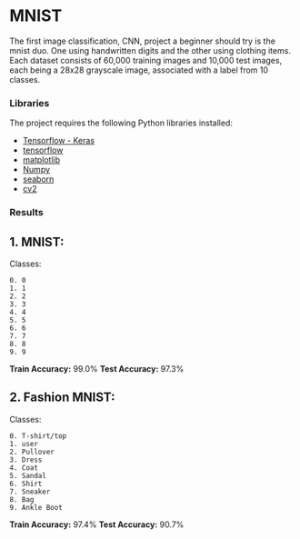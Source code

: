 # MNIST

The first image classification, CNN, project a beginner should try is the mnist duo. One using handwritten digits and the other using clothing items. Each dataset consists of 60,000 training images and 10,000 test images, each being a 28x28 grayscale image, associated with a label from 10 classes.


### Libraries

The project requires the following Python libraries installed:

- [Tensorflow - Keras](https://www.tensorflow.org/api_docs/python/tf/keras)
- [tensorflow](https://www.tensorflow.org/)
- [matplotlib](http://matplotlib.org/)
- [Numpy](https://numpy.org/)
- [seaborn](https://seaborn.pydata.org/)
- [cv2](https://pillow.readthedocs.io/en/stable/)

### Results

## 1. MNIST:

  Classes:
  
    0. 0
    1. 1
    2. 2
    3. 3
    4. 4
    5. 5
    6. 6
    7. 7
    8. 8
    9. 9
**Train Accuracy:** 99.0%
**Test Accuracy:** 97.3%
    
## 2. Fashion MNIST:

  Classes:
  
    0. T-shirt/top
    1. user
    2. Pullover
    3. Dress
    4. Coat
    5. Sandal
    6. Shirt
    7. Sneaker
    8. Bag
    9. Ankle Boot

**Train Accuracy:** 97.4%
**Test Accuracy:** 90.7%
